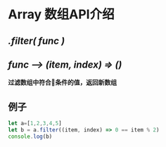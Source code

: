 # Array  数组API介绍
## *.filter( func )*
## *func --> (item, index) => ()*
**过滤数组中符合条件的值，返回新数组**
## 例子
```javascript {.line-numbers}
let a=[1,2,3,4,5]
let b = a.filter((item, index) => 0 == item % 2)
console.log(b)
```

